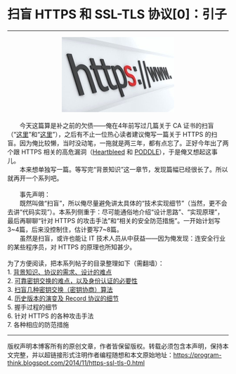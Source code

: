 # 扫盲 HTTPS 和 SSL-TLS 协议[0]：引子 

-----

<div class="post-body entry-content">
<center><img alt="不见图 请翻墙" src="images/H_exzSD20W99qSJhGkLJFPwj3gU7VF_t9VGsbHS19Zkky6Vgrhcn8OG4c3--8-qr3DjL-H6lOQVfYcYEZ5qQp19yOycAvaL-Dnl29AqINsIhWK6ITliRP_tBL4nZ4z_Vw0IO"/></center><br/>
　　今天这篇算是补之前的欠债——俺在4年前写过几篇关于 CA 证书的扫盲（“<a href="../../2010/02/introduce-digital-certificate-and-ca.md">这里</a>”和“<a href="../../2010/02/remove-cnnic-cert.md">这里</a>”），之后有不止一位热心读者建议俺写一篇关于 HTTPS 的扫盲。因为俺比较懒，当时没动笔，一拖就是两三年，都有点忘了。正好今年出了两个跟 HTTPS 相关的高危漏洞（<a href="https://en.wikipedia.org/wiki/Heartbleed" rel="nofollow" target="_blank">Heartbleed</a> 和 <a href="https://en.wikipedia.org/wiki/POODLE" rel="nofollow" target="_blank">PODDLE</a>），于是俺又想起这事儿。<br/>
　　本来想单独写一篇。等写完“背景知识”这一章节，发现篇幅已经很长了。所以就再开一个系列吧。<br/>
<a name="more"></a><br/>
　　事先声明：<br/>
　　既然叫做“扫盲”，所以俺尽量避免讲太具体的“技术实现细节”（当然，更不会去讲“代码实现”）。本系列侧重于：尽可能通俗地介绍“设计思路”、“实现原理”，最后再聊聊“针对 HTTPS 的攻击手法”和“相关的安全防范措施”。一开始计划写3~4篇，后来没控制住，估计要写7~8篇。<br/>
　　虽然是扫盲，或许也能让 IT 技术人员从中获益——因为俺发现：连安全行业的某些程序员，对 HTTPS 的原理也所知甚少。<br/>
<br/>
为了方便阅读，把本系列帖子的目录整理如下（需翻墙）：<a name="index"> </a><br/>
1. <a href="../../2014/11/https-ssl-tls-1.md">背景知识、协议的需求、设计的难点</a><br/>
2. <a href="../../2014/11/https-ssl-tls-2.md">可靠密钥交换的难点，以及身份认证的必要性</a><br/>
3. <a href="../../2016/09/https-ssl-tls-3.md">扫盲几种密钥交换（密钥协商）算法</a><br/>
4. <a href="../../2018/09/https-ssl-tls-4.md">历史版本的演变及 Record 协议的细节</a><br/>
5. 握手过程的细节<br/>
6. 针对 HTTPS 的各种攻击手法<br/>
7. 各种相应的防范措施<br/>
</div>


------------------------------------------------

版权声明本博客所有的原创文章，作者皆保留版权。转载必须包含本声明，保持本文完整，并以超链接形式注明作者编程随想和本文原始地址：https://program-think.blogspot.com/2014/11/https-ssl-tls-0.html
